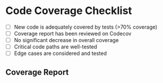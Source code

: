 # Code Coverage Checklist

- [ ] New code is adequately covered by tests (>70% coverage)
- [ ] Coverage report has been reviewed on Codecov
- [ ] No significant decrease in overall coverage
- [ ] Critical code paths are well-tested
- [ ] Edge cases are considered and tested

## Coverage Report

<!-- After the PR has been submitted, Codecov will comment with a coverage report. Please review it and address any concerns. -->
